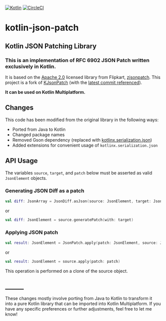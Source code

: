 [![Kotlin](https://img.shields.io/badge/kotlin-1.9.20-orange.svg)](http://kotlinlang.org/)
[![CircleCI](https://dl.circleci.com/status-badge/img/circleci/FX4uQvXfdGbsC2LtLwAcHN/6WSq31hZUQd6ntmfk7zYqZ/tree/main.svg?style=svg)](https://dl.circleci.com/status-badge/redirect/circleci/FX4uQvXfdGbsC2LtLwAcHN/6WSq31hZUQd6ntmfk7zYqZ/tree/main)



# kotlin-json-patch
## Kotlin JSON Patching Library

### This is an implementation of RFC 6902 JSON Patch written exclusively in Kotlin.
It is based on the [Apache 2.0](http://www.apache.org/licenses/LICENSE-2.0) licensed library from Flipkart, [zjsonpatch](https://github.com/flipkart-incubator/zjsonpatch).
This project is a fork of [KJsonPatch](https://github.com/beyondeye/kjsonpatch) (with the [latest commit referenced](https://github.com/beyondeye/kjsonpatch/commit/939455832a09de666d9578963676996b5e09b6be)).

**It can be used on Kotlin Multiplatform.**

## Changes

This code has been modified from the original library in the following ways:
* Ported from Java to Kotlin
* Changed package names
* Removed Gson dependency (replaced with [kotlinx.serialization.json](https://kotlinlang.org/api/latest/kotlin.test/))
* Added extensions for convenient usage of `kotlinx.serialization.json`

## API Usage
The variables `source`, `target`, and `patch` below must be asserted as valid `JsonElement` objects. 
### Generating JSON Diff as a patch
```kotlin
val diff: JsonArray = JsonDiff.asJson(source: JsonElement, target: JsonElement)
```
or
```kotlin
val diff: JsonElement = source.generatePatch(with: target)
```
### Applying JSON patch
```kotlin
val result: JsonElement = JsonPatch.apply(patch: JsonElement, source: JsonElement)
```
or
```kotlin
val result: JsonElement = source.apply(patch: patch)
```
This operation is performed on a clone of the source object.

## ______
These changes mostly involve porting from Java to Kotlin to transform it into a pure Kotlin library that can be imported into Kotlin Multiplatform. If you have any specific preferences or further adjustments, feel free to let me know!

